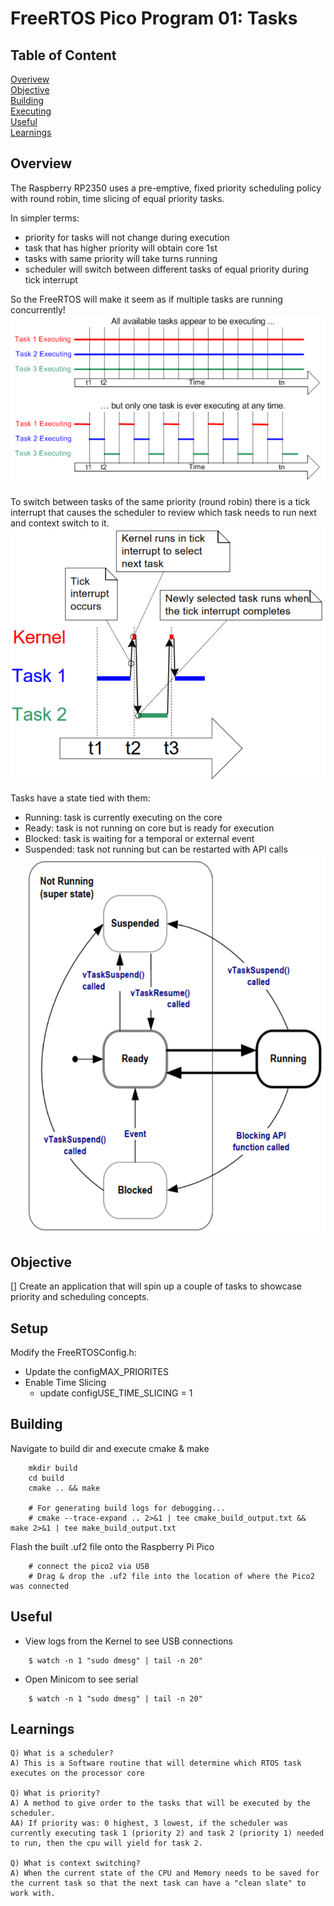 # FreeRTOS Pico Program 01: Tasks

## Table of Content
[Overivew](#overview)<br>
[Objective](#objective)<br>
[Building](#building)<br>
[Executing](#executing)<br>
[Useful](#useful)<br>
[Learnings](#learnings)<br>

## Overview
The Raspberry RP2350 uses a pre-emptive, fixed priority scheduling policy with round robin, time slicing of equal priority tasks. 

In simpler terms:
- priority for tasks will not change during execution
- task that has higher priority will obtain core 1st
- tasks with same priority will take turns running
- scheduler will switch between different tasks of equal priority during tick interrupt

So the FreeRTOS will make it seem as if multiple tasks are running concurrently!
![Scheduler performing multitasking](images/context_switching.png)

To switch between tasks of the same priority (round robin) there is a tick interrupt that causes the scheduler to review which task needs to run next and context switch to it.
![Tick Interrupt](images/tick_interrupt.png)

Tasks have a state tied with them:
- Running: task is currently executing on the core
- Ready: task is not running on core but is ready for execution
- Blocked: task is waiting for a temporal or external event
- Suspended: task not running but can be restarted with API calls
![State Transitions](images/state_transition.png)
 
## Objective
[] Create an application that will spin up a couple of tasks to showcase priority and scheduling concepts.

## Setup
Modify the FreeRTOSConfig.h:
- Update the configMAX_PRIORITES
- Enable Time Slicing
    - update configUSE_TIME_SLICING = 1

## Building

Navigate to build dir and execute cmake & make
```
	mkdir build
	cd build
	cmake .. && make
	
	# For generating build logs for debugging...
	# cmake --trace-expand .. 2>&1 | tee cmake_build_output.txt && make 2>&1 | tee make_build_output.txt
```

Flash the built .uf2 file onto the Raspberry Pi Pico
```
	# connect the pico2 via USB
	# Drag & drop the .uf2 file into the location of where the Pico2 was connected
```

## Useful
- View logs from the Kernel to see USB connections
```
	$ watch -n 1 "sudo dmesg" | tail -n 20"
```
- Open Minicom to see serial 
```
	$ watch -n 1 "sudo dmesg" | tail -n 20"
```

## Learnings
```
Q) What is a scheduler?
A) This is a Software routine that will determine which RTOS task executes on the processor core

Q) What is priority?
A) A method to give order to the tasks that will be executed by the scheduler.
AA) If priority was: 0 highest, 3 lowest, if the scheduler was currently executing task 1 (priority 2) and task 2 (priority 1) needed to run, then the cpu will yield for task 2.

Q) What is context switching?
A) When the current state of the CPU and Memory needs to be saved for the current task so that the next task can have a "clean slate" to work with.  
```
